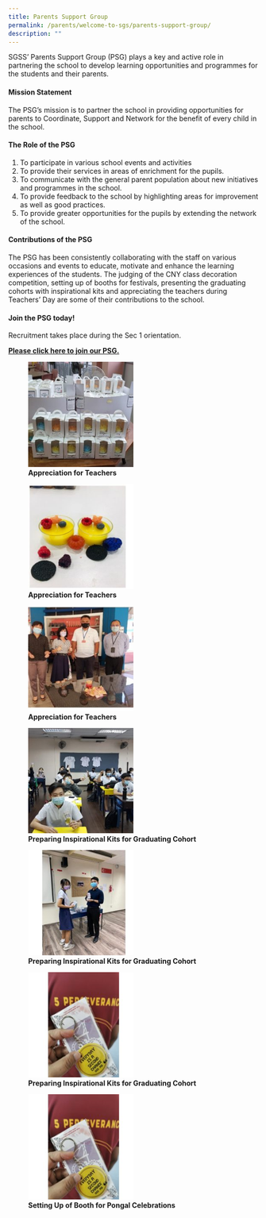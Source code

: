 ```yaml
---
title: Parents Support Group
permalink: /parents/welcome-to-sgs/parents-support-group/
description: ""
---
```

SGSS’ Parents Support Group (PSG) plays a key and active role in partnering the school to develop learning opportunities and programmes for the students and their parents.  

#### **Mission Statement**

The PSG’s mission is to partner the school in providing opportunities for parents to Coordinate, Support and Network for the benefit of every child in the school.

#### **The Role of the PSG**

1.  To participate in various school events and activities
2.  To provide their services in areas of enrichment for the pupils.
3.  To communicate with the general parent population about new initiatives and programmes in the school.
4.  To provide feedback to the school by highlighting areas for improvement as well as good practices.
5.  To provide greater opportunities for the pupils by extending the network of the school.

#### **Contributions of the PSG**

The PSG has been consistently collaborating with the staff on various occasions and events to educate, motivate and enhance the learning experiences of the students. The judging of the CNY class decoration competition, setting up of booths for festivals, presenting the graduating cohorts with inspirational kits and appreciating the teachers during Teachers’ Day are some of their contributions to the school.

#### **Join the PSG today!**
Recruitment takes place during the Sec 1 orientation. 

[**Please click here to join our PSG.**](https://form.gov.sg/61e8e5c66c89fd0012d5920d)

<figure>
	<a href="/images/Parents%20support%20group/Slide12-1-250x250.jpg" target = "_blank"> <img src="/images/Parents%20support%20group/Slide12-1-250x250.jpg" 
     style="width:50%"></a>
<figcaption> 
	<strong> Appreciation for Teachers </strong> 
	</figcaption>
</figure>

<figure>
	<a href="/images/Parents%20support%20group/Slide11-1-250x250.jpg" target = "_blank"> <img src="/images/Parents%20support%20group/Slide11-1-250x250.jpg" 
     style="width:50%"></a>
<figcaption> 
	<strong> Appreciation for Teachers </strong> 
	</figcaption>
</figure>

<figure>
	<a href="/images/Parents%20support%20group/Slide10-1-250x250.jpg" target = "_blank"> <img src="/images/Parents%20support%20group/Slide10-1-250x250.jpg" 
     style="width:50%"></a>
<figcaption> 
	<strong> Appreciation for Teachers </strong> 
	</figcaption>
</figure>

<figure>
	<a href="/images/Parents%20support%20group/Slide9-2-250x250.jpg" target = "_blank"> <img src="/images/Parents%20support%20group/Slide9-2-250x250.jpg" 
     style="width:50%"></a>
<figcaption> 
	<strong> Preparing Inspirational Kits for Graduating Cohort </strong> 
	</figcaption>
</figure>

<figure>
	<a href="/images/Parents%20support%20group/Slide8-2-250x250.jpg" target = "_blank"> <img src="/images/Parents%20support%20group/Slide8-2-250x250.jpg" 
     style="width:50%"></a>
<figcaption> 
	<strong> Preparing Inspirational Kits for Graduating Cohort </strong> 
	</figcaption>
</figure>

<figure>
	<a href="/images/Parents%20support%20group/Slide7-4-250x250.jpg" target = "_blank"> <img src="/images/Parents%20support%20group/Slide7-4-250x250.jpg" 
     style="width:50%"></a>
<figcaption> 
	<strong> Preparing Inspirational Kits for Graduating Cohort </strong> 
	</figcaption>
</figure>

<figure>
	<a href="/images/Parents%20support%20group/Slide7-4-250x250.jpg" target = "_blank"> <img src="/images/Parents%20support%20group/Slide7-4-250x250.jpg" 
     style="width:50%"></a>
<figcaption> 
	<strong> Setting Up of Booth for Pongal Celebrations </strong> 
	</figcaption>
</figure>
